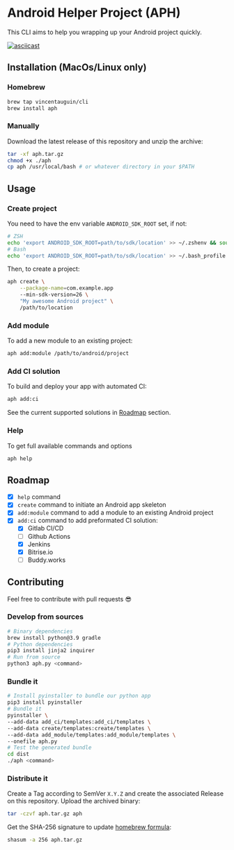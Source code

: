 # Android Helper Project (APH)

This CLI aims to help you wrapping up your Android project quickly.

[![asciicast](https://asciinema.org/a/E91ADazWP2qHvZ11nXSgFeZWg.svg)](https://asciinema.org/a/E91ADazWP2qHvZ11nXSgFeZWg?speed=3)

## Installation (MacOs/Linux only)

### Homebrew

```bash
brew tap vincentauguin/cli
brew install aph
```

### Manually

Download the latest release of this repository and unzip the archive:
```bash
tar -xf aph.tar.gz
chmod +x ./aph
cp aph /usr/local/bash # or whatever directory in your $PATH
```

## Usage

### Create project

You need to have the env variable `ANDROID_SDK_ROOT` set, if not:

```bash
# ZSH
echo 'export ANDROID_SDK_ROOT=path/to/sdk/location' >> ~/.zshenv && source ~/.zshenv
# Bash
echo 'export ANDROID_SDK_ROOT=path/to/sdk/location' >> ~/.bash_profile && source ~/.bash_profile
```

Then, to create a project:
```bash
aph create \
    --package-name=com.example.app
    --min-sdk-version=26 \
    "My awesome Android project" \
    /path/to/location
```

### Add module

To add a new module to an existing project:
```bash
aph add:module /path/to/android/project
```

### Add CI solution

To build and deploy your app with automated CI:
```bash
aph add:ci
```

See the current supported solutions in [Roadmap](#Roadmap) section.

### Help

To get full available commands and options
```bash
aph help
```

## Roadmap

- [x] `help` command
- [x] `create` command to initiate an Android app skeleton
- [x] `add:module` command to add a module to an existing Android project
- [x] `add:ci` command to add preformated CI solution:
    - [x] Gitlab CI/CD
    - [ ] Github Actions
    - [x] Jenkins
    - [x] Bitrise.io
    - [ ] Buddy.works

## Contributing

Feel free to contribute with pull requests :sunglasses:

### Develop from sources

```bash
# Binary dependencies
brew install python@3.9 gradle
# Python dependencies
pip3 install jinja2 inquirer
# Run from source
python3 aph.py <command>
```

### Bundle it

```bash
# Install pyinstaller to bundle our python app
pip3 install pyinstaller
# Bundle it
pyinstaller \
--add-data add_ci/templates:add_ci/templates \
--add-data create/templates:create/templates \
--add-data add_module/templates:add_module/templates \
--onefile aph.py
# Test the generated bundle
cd dist
./aph <command>
```

### Distribute it

Create a Tag according to SemVer `X.Y.Z` and create the associated Release on this repository. Upload the archived binary:

```bash
tar -czvf aph.tar.gz aph
```

Get the SHA-256 signature to update [homebrew formula](https://github.com/VincentAuguin/homebrew-cli/blob/main/Formula/aph.rb):

```bash
shasum -a 256 aph.tar.gz
```